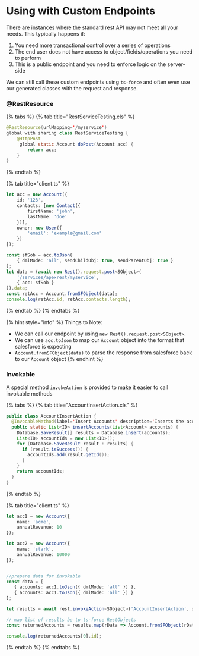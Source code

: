 # Using with Custom Endpoints

There are instances where the standard rest API may not meet all your needs. This typically happens if:

1. You need more transactional control over a series of operations
2. The end user does not have access to object/fields/operations you need to perform
3. This is a public endpoint and you need to enforce logic on the server-side

We can still call these custom endpoints using `ts-force` and often even use our generated classes with the request and response.

### @RestResource

{% tabs %}
{% tab title="RestServiceTesting.cls" %}
```java
@RestResource(urlMapping='/myservice')
global with sharing class RestServiceTesting {
    @HttpPost
     global static Account doPost(Account acc) {
        return acc;
    }
}
```
{% endtab %}

{% tab title="client.ts" %}
```typescript
let acc = new Account({
    id: '123',
    contacts: [new Contact({
        firstName: 'john',
        lastName: 'doe'
    })],
    owner: new User({
        'email': 'example@gmail.com'
    })
});

const sfSob = acc.toJson(
    { dmlMode: 'all', sendChildObj: true, sendParentObj: true }
);
let data = (await new Rest().request.post<SObject>(
    '/services/apexrest/myservice',
    { acc: sfSob }
)).data;
const retAcc = Account.fromSFObject(data);
console.log(retAcc.id, retAcc.contacts.length);
```
{% endtab %}
{% endtabs %}

{% hint style="info" %}
Things to Note:

* We can call our endpoint by using `new Rest().request.post<SObject>`.
* We can use `acc.toJson` to map our `Account` object into the format that salesforce is expecting
* `Account.fromSFObject(data)` to parse the response from salesforce back to our `Account` object
{% endhint %}



### Invokable

A special method `invokeAction` is provided to make it easier to call invokable methods

{% tabs %}
{% tab title="AccountInsertAction.cls" %}
```java
public class AccountInsertAction {
  @InvocableMethod(label='Insert Accounts' description='Inserts the accounts specified and returns the IDs of the new accounts.')
  public static List<ID> insertAccounts(List<Account> accounts) {
    Database.SaveResult[] results = Database.insert(accounts);
    List<ID> accountIds = new List<ID>();
    for (Database.SaveResult result : results) {
      if (result.isSuccess()) {
        accountIds.add(result.getId());
      }
    }
    return accountIds;
  }
}
```
{% endtab %}

{% tab title="client.ts" %}
```typescript
let acc1 = new Account({
    name: 'acme',
    annualRevenue: 10
});

let acc2 = new Account({
    name: 'stark',
    annualRevenue: 10000
});


//prepare data for invokable
const data = [
   { accounts: acc1.toJson({ dmlMode: 'all' }) },
   { accounts: acc1.toJson({ dmlMode: 'all' }) }
];

let results = await rest.invokeAction<SObject>('AccountInsertAction', data);

// map list of results be to ts-force RestObjects
const returnedAccounts = results.map(rData => Account.fromSFObject(rData.outputValues.output));

console.log(returnedAccounts[0].id);
```
{% endtab %}
{% endtabs %}




